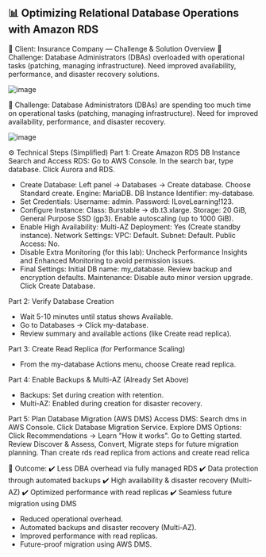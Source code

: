 ## 📊 Optimizing Relational Database Operations with Amazon RDS 
🏢 Client: Insurance Company — Challenge & Solution Overview 
🚨 Challenge: 
Database Administrators (DBAs) overloaded with operational tasks (patching, managing infrastructure). 
Need improved availability, performance, and disaster recovery solutions. 

![image](https://github.com/user-attachments/assets/b5acbdd3-833d-4b18-9962-32e60ab2124a)

🎯 Challenge: 
Database Administrators (DBAs) are spending too much time on operational tasks (patching, managing infrastructure). 
Need for improved availability, performance, and disaster recovery. 




![image](https://github.com/user-attachments/assets/57bcf72a-1696-46ea-80f2-b2529affc9eb)



⚙️ Technical Steps (Simplified) 
Part 1: Create Amazon RDS DB Instance 
      Search and Access RDS: 
      Go to AWS Console. 
      In the search bar, type database. 
      Click Aurora and RDS. 
  - Create Database: 
      Left panel → Databases → Create database. 
      Choose Standard create. 
      Engine: MariaDB. 
      DB Instance Identifier: my-database. 
 -  Set Credentials: 
      Username: admin. 
      Password: ILoveLearning!123. 
  - Configure Instance: 
      Class: Burstable → db.t3.xlarge. 
      Storage: 20 GiB, General Purpose SSD (gp3). 
      Enable autoscaling (up to 1000 GiB). 
  - Enable High Availability: 
      Multi-AZ Deployment: Yes (Create standby instance). 
      Network Settings: 
      VPC: Default. 
      Subnet: Default. 
      Public Access: No. 
 -  Disable Extra Monitoring (for this lab): 
    Uncheck Performance Insights and Enhanced Monitoring to avoid permission issues. 
  - Final Settings: 
    Initial DB name: my_database. 
    Review backup and encryption defaults. 
    Maintenance: Disable auto minor version upgrade. 
  Click Create Database. 
 
 
Part 2: Verify Database Creation 
  - Wait 5-10 minutes until status shows Available. 
  - Go to Databases → Click my-database. 
  - Review summary and available actions (like Create read replica). 
 
 
Part 3: Create Read Replica (for Performance Scaling) 
 -  From the my-database Actions menu, choose Create read replica. 
 
 
Part 4: Enable Backups & Multi-AZ (Already Set Above) 
 -  Backups: Set during creation with retention. 
  - Multi-AZ: Enabled during creation for disaster recovery. 
 
 
Part 5: Plan Database Migration (AWS DMS) 
  Access DMS: 
  Search dms in AWS Console. 
  Click Database Migration Service. 
  Explore DMS Options: 
  Click Recommendations → Learn "How it works". 
  Go to Getting started. 
  Review Discover & Assess, Convert, Migrate steps for future migration planning. 
  Than create rds read replica from actions and create read relica  
 
🎯 Outcome: 
✔️ Less DBA overhead via fully managed RDS 
✔️ Data protection through automated backups 
✔️ High availability & disaster recovery (Multi-AZ) 
✔️ Optimized performance with read replicas 
✔️ Seamless future migration using DMS 
- Reduced operational overhead. 
- Automated backups and disaster recovery (Multi-AZ). 
- Improved performance with read replicas. 
- Future-proof migration using AWS DMS. 
 
